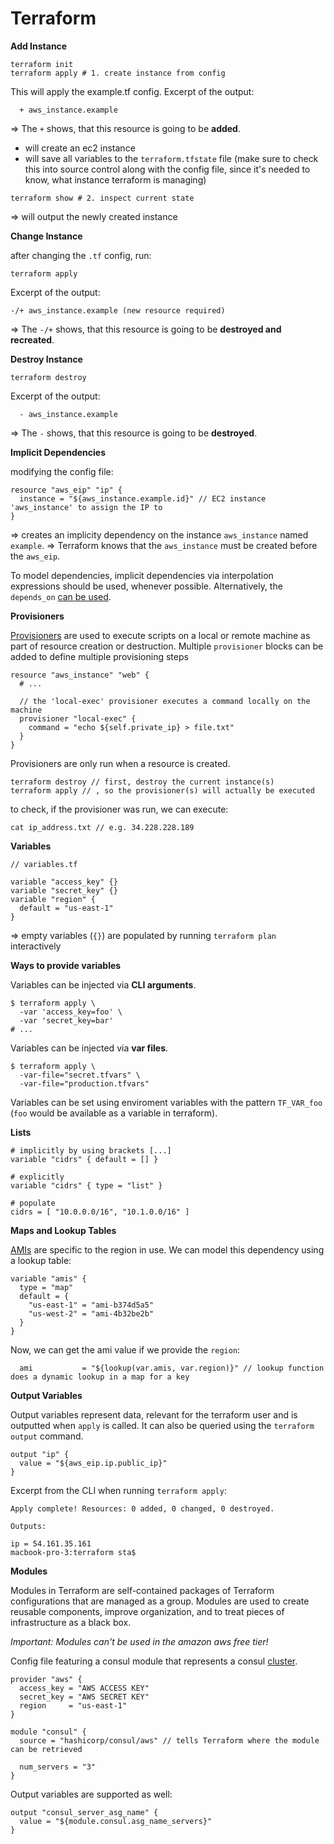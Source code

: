 # Terraform

**Add Instance**

```
terraform init
terraform apply # 1. create instance from config
```

This will apply the example.tf config.
Excerpt of the output:

```
  + aws_instance.example
```

=> The `+` shows, that this resource is going to be **added**.

- will create an ec2 instance
- will save all variables to the `terraform.tfstate` file (make sure to check this into source control along with the config file, since it's needed to know, what instance terraform is managing)

```
terraform show # 2. inspect current state
```

=> will output the newly created instance

**Change Instance**

after changing the `.tf` config, run:

```
terraform apply
```

Excerpt of the output:

```
-/+ aws_instance.example (new resource required)
```

=> The `-/+` shows, that this resource is going to be **destroyed and recreated**.

**Destroy Instance**

```
terraform destroy
```

Excerpt of the output:

```
  - aws_instance.example
```

=> The `-` shows, that this resource is going to be **destroyed**.

**Implicit Dependencies**

modifying the config file:

```
resource "aws_eip" "ip" {
  instance = "${aws_instance.example.id}" // EC2 instance 'aws_instance' to assign the IP to
}
```

=> creates an implicity dependency on the instance `aws_instance` named `example`.
=> Terraform knows that the `aws_instance` must be created before the `aws_eip`.

To model dependencies, implicit dependencies via interpolation expressions should be used, whenever possible. Alternatively, the `depends_on` [can be used][0].

**Provisioners**

[Provisioners][1] are used to execute scripts on a local or remote machine as part of resource creation or destruction. 
Multiple `provisioner` blocks can be added to define multiple provisioning steps
```
resource "aws_instance" "web" {
  # ...

  // the 'local-exec' provisioner executes a command locally on the machine
  provisioner "local-exec" {
    command = "echo ${self.private_ip} > file.txt"
  }
}
```

Provisioners are only run when a resource is created.

```
terraform destroy // first, destroy the current instance(s)
terraform apply // , so the provisioner(s) will actually be executed
```

to check, if the provisioner was run, we can execute:

```
cat ip_address.txt // e.g. 34.228.228.189
```

**Variables**

```
// variables.tf

variable "access_key" {}
variable "secret_key" {}
variable "region" {
  default = "us-east-1"
}
```

=> empty variables (`{}`) are populated by running `terraform plan` interactively

**Ways to provide variables**

Variables can be injected via **CLI arguments**.

```
$ terraform apply \
  -var 'access_key=foo' \
  -var 'secret_key=bar'
# ...
```

Variables can be injected via **var files**.

```
$ terraform apply \
  -var-file="secret.tfvars" \
  -var-file="production.tfvars"
```

Variables can be set using enviroment variables with the pattern `TF_VAR_foo` (`foo` would be available as a variable in terraform).

**Lists**

```
# implicitly by using brackets [...]
variable "cidrs" { default = [] }

# explicitly
variable "cidrs" { type = "list" }

# populate
cidrs = [ "10.0.0.0/16", "10.1.0.0/16" ]
```

**Maps and Lookup Tables**

[AMIs][2] are specific to the region in use. We can model this dependency using a lookup table:

```
variable "amis" {
  type = "map"
  default = {
    "us-east-1" = "ami-b374d5a5"
    "us-west-2" = "ami-4b32be2b"
  }
}
```

Now, we can get the ami value if we provide the `region`:

```
  ami           = "${lookup(var.amis, var.region)}" // lookup function does a dynamic lookup in a map for a key
```

**Output Variables**

Output variables represent data, relevant for the terraform user and is outputted when `apply` is called. It can also be queried using the `terraform output` command.

```
output "ip" {
  value = "${aws_eip.ip.public_ip}"
}
```

Excerpt from the CLI when running `terraform apply`:

```
Apply complete! Resources: 0 added, 0 changed, 0 destroyed.

Outputs:

ip = 54.161.35.161
macbook-pro-3:terraform sta$ 
```

**Modules**

Modules in Terraform are self-contained packages of Terraform configurations that are managed as a group. Modules are used to create reusable components, improve organization, and to treat pieces of infrastructure as a black box.

*Important: Modules can't be used in the amazon aws free tier!*

Config file featuring a consul module that represents a consul [cluster][3].

```
provider "aws" {
  access_key = "AWS ACCESS KEY"
  secret_key = "AWS SECRET KEY"
  region     = "us-east-1"
}

module "consul" {
  source = "hashicorp/consul/aws" // tells Terraform where the module can be retrieved

  num_servers = "3"
}
```

Output variables are supported as well:

```
output "consul_server_asg_name" {
  value = "${module.consul.asg_name_servers}"
}
```



[0]: https://www.terraform.io/intro/getting-started/dependencies.html
[1]: https://www.terraform.io/docs/provisioners/index.html
[2]: https://docs.aws.amazon.com/AWSEC2/latest/UserGuide/AMIs.html
[3]: https://www.consul.io/
